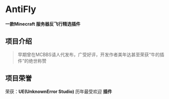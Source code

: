# AntiFly

**一款Minecraft 服务器反飞行精选插件**

## 项目介绍

> 早期曾在MCBBS请人代发布，广受好评，开发作者美年达甚至荣获“牛的插件”的绝世称赞

## 项目荣誉

荣获：**UE(UnknownError Studio)** 历年最受欢迎 **插件**

